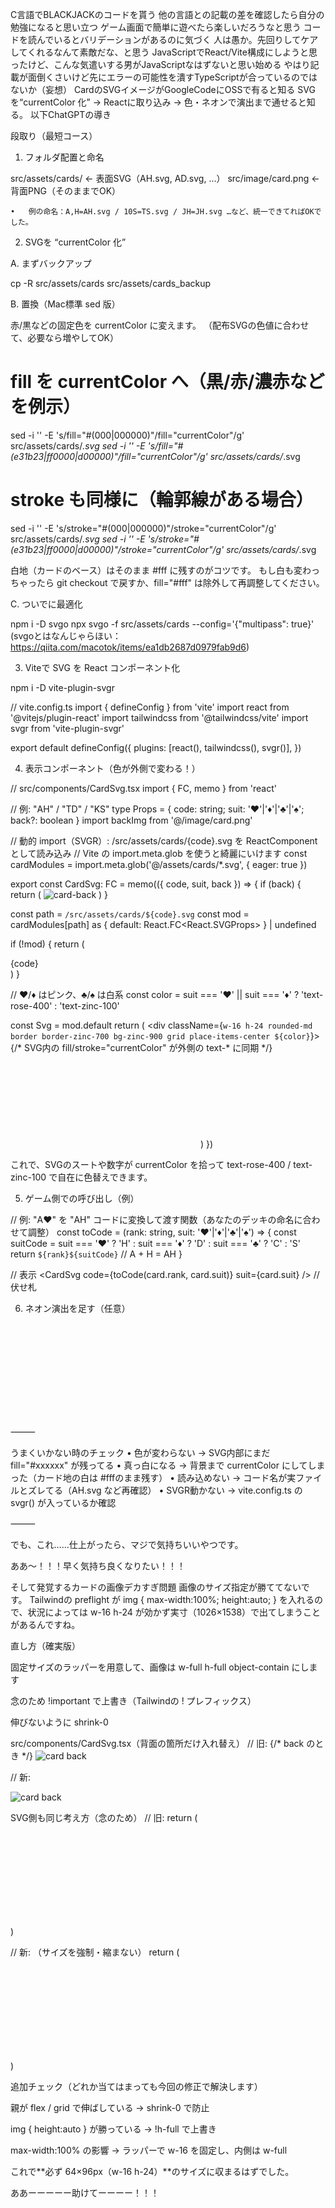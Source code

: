 C言語でBLACKJACKのコードを貰う
他の言語との記載の差を確認したら自分の勉強になると思い立つ
ゲーム画面で簡単に遊べたら楽しいだろうなと思う
コードを読んでいるとバリデーションがあるのに気づく
人は愚か。先回りしてケアしてくれるなんて素敵だな、と思う
JavaScriptでReact/Vite構成にしようと思ったけど、こんな気遣いする男がJavaScriptなはずないと思い始める
やはり記載が面倒くさいけど先にエラーの可能性を潰すTypeScriptが合っているのではないか（妄想）
CardのSVGイメージがGoogleCodeにOSSで有ると知る
SVGを“currentColor 化” → Reactに取り込み → 色・ネオンで演出まで通せると知る。
以下ChatGPTの導き

段取り（最短コース）

1) フォルダ配置と命名

src/assets/cards/   ← 表面SVG（AH.svg, AD.svg, ...）
src/image/card.png  ← 背面PNG（そのままでOK）

	•	例の命名：A,H=AH.svg / 10S=TS.svg / JH=JH.svg …など、統一できてればOKでした。

2) SVGを “currentColor 化”

A. まずバックアップ

cp -R src/assets/cards src/assets/cards_backup

B. 置換（Mac標準 sed 版）

赤/黒などの固定色を currentColor に変えます。
（配布SVGの色値に合わせて、必要なら増やしてOK）

# fill を currentColor へ（黒/赤/濃赤などを例示）
sed -i '' -E 's/fill="#(000|000000)"/fill="currentColor"/g' src/assets/cards/*.svg
sed -i '' -E 's/fill="#(e31b23|ff0000|d00000)"/fill="currentColor"/g' src/assets/cards/*.svg

# stroke も同様に（輪郭線がある場合）
sed -i '' -E 's/stroke="#(000|000000)"/stroke="currentColor"/g' src/assets/cards/*.svg
sed -i '' -E 's/stroke="#(e31b23|ff0000|d00000)"/stroke="currentColor"/g' src/assets/cards/*.svg

白地（カードのベース）はそのまま #fff に残すのがコツです。
もし白も変わっちゃったら git checkout で戻すか、fill="#fff" は除外して再調整してください。

C. ついでに最適化

npm i -D svgo
npx svgo -f src/assets/cards --config='{"multipass": true}'
(svgoとはなんじゃらほい：https://qiita.com/macotok/items/ea1db2687d0979fab9d6)

3) Viteで SVG を React コンポーネント化

npm i -D vite-plugin-svgr

// vite.config.ts
import { defineConfig } from 'vite'
import react from '@vitejs/plugin-react'
import tailwindcss from '@tailwindcss/vite'
import svgr from 'vite-plugin-svgr'

export default defineConfig({
  plugins: [react(), tailwindcss(), svgr()],
})

4) 表示コンポーネント（色が外側で変わる！）

// src/components/CardSvg.tsx
import { FC, memo } from 'react'

// 例: "AH" / "TD" / "KS"
type Props = { code: string; suit: '♥'|'♦'|'♣'|'♠'; back?: boolean }
import backImg from '@/image/card.png'

// 動的 import（SVGR）: /src/assets/cards/{code}.svg を ReactComponent として読み込み
// Vite の import.meta.glob を使うと綺麗にいけます
const cardModules = import.meta.glob('@/assets/cards/*.svg', { eager: true })

export const CardSvg: FC<Props> = memo(({ code, suit, back }) => {
  if (back) {
    return (
      <img
        src={backImg}
        alt="card-back"
        className="w-16 h-24 rounded-md border border-zinc-700 bg-zinc-900 object-contain"
        draggable={false}
      />
    )
  }

  const path = `/src/assets/cards/${code}.svg`
  const mod = cardModules[path] as { default: React.FC<React.SVGProps<SVGSVGElement>> } | undefined

  if (!mod) {
    return (
      <div className="w-16 h-24 grid place-items-center rounded-md border border-zinc-700 bg-zinc-900 text-xs text-zinc-400">
        {code}
      </div>
    )
  }

  // ♥/♦ はピンク、♣/♠ は白系
  const color = suit === '♥' || suit === '♦' ? 'text-rose-400' : 'text-zinc-100'

  const Svg = mod.default
  return (
    <div className={`w-16 h-24 rounded-md border border-zinc-700 bg-zinc-900 grid place-items-center ${color}`}>
      {/* SVG内の fill/stroke="currentColor" が外側の text-* に同期 */}
      <Svg className="w-[90%] h-[90%] drop-shadow-[0_0_8px_rgba(255,255,255,0.15)]" />
    </div>
  )
})

これで、SVGのスートや数字が currentColor を拾って
text-rose-400 / text-zinc-100 で自在に色替えできます。

5) ゲーム側での呼び出し（例）

// 例: "A♥" を "AH" コードに変換して渡す関数（あなたのデッキの命名に合わせて調整）
const toCode = (rank: string, suit: '♥'|'♦'|'♣'|'♠') => {
  const suitCode = suit === '♥' ? 'H' : suit === '♦' ? 'D' : suit === '♣' ? 'C' : 'S'
  return `${rank}${suitCode}`  // A + H = AH
}

// 表示
<CardSvg code={toCode(card.rank, card.suit)} suit={card.suit} />
// 伏せ札
<CardSvg code="BACK" suit="♠" back />

6) ネオン演出を足す（任意）

<div className={`w-16 h-24 rounded-md border border-zinc-700 bg-zinc-900 grid place-items-center ${color}
                 [filter:drop-shadow(0_0_10px_var(--neon-blue))]`}>
  <Svg className="w-[90%] h-[90%]" />
</div>


⸻

うまくいかない時のチェック
	•	色が変わらない → SVG内部にまだ fill="#xxxxxx" が残ってる
	•	真っ白になる → 背景まで currentColor にしてしまった（カード地の白は #fffのまま残す）
	•	読み込めない → コード名が実ファイルとズレてる（AH.svg など再確認）
	•	SVGR動かない → vite.config.ts の svgr() が入っているか確認

⸻

でも、これ……仕上がったら、マジで気持ちいいやつです。

ああ〜！！！早く気持ち良くなりたい！！！

そして発覚するカードの画像デカすぎ問題
画像のサイズ指定が勝ててないです。
Tailwindの preflight が img { max-width:100%; height:auto; } を入れるので、状況によっては w-16 h-24 が効かず実寸（1026×1538）で出てしまうことがあるんですね。

直し方（確実版）

固定サイズのラッパーを用意して、画像は w-full h-full object-contain にします

念のため !important で上書き（Tailwindの ! プレフィックス）

伸びないように shrink-0

src/components/CardSvg.tsx（背面の箇所だけ入れ替え）
// 旧:
{/* back のとき */}
<img
  src={backImg}
  alt="card back"
  className="w-16 h-24 rounded-md border border-zinc-700 bg-zinc-900 object-contain"
  draggable={false}
/>

// 新:
<div className="w-16 h-24 shrink-0 rounded-md border border-zinc-700 bg-zinc-900 grid place-items-center">
  <img
    src={backImg}
    alt="card back"
    className="!w-full !h-full object-contain rounded-md"
    draggable={false}
  />
</div>

SVG側も同じ考え方（念のため）
// 旧:
return (
  <div className={`w-16 h-24 rounded-md border border-zinc-700 bg-zinc-900 grid place-items-center ${color}`}>
    <Svg className="w-[90%] h-[90%] drop-shadow-[0_0_8px_rgba(255,255,255,0.15)]" />
  </div>
)

// 新: （サイズを強制・縮まない）
return (
  <div className={`w-16 h-24 shrink-0 rounded-md border border-zinc-700 bg-zinc-900 grid place-items-center ${color}`}>
    <Svg className="!w-[90%] !h-[90%] drop-shadow-[0_0_8px_rgba(255,255,255,0.15)]" />
  </div>
)

追加チェック（どれか当てはまっても今回の修正で解決します）

親が flex / grid で伸ばしている → shrink-0 で防止

img { height:auto } が勝っている → !h-full で上書き

max-width:100% の影響 → ラッパーで w-16 を固定し、内側は w-full

これで**必ず 64×96px（w-16 h-24）**のサイズに収まるはずでした。

ああーーーーー助けてーーーー！！！